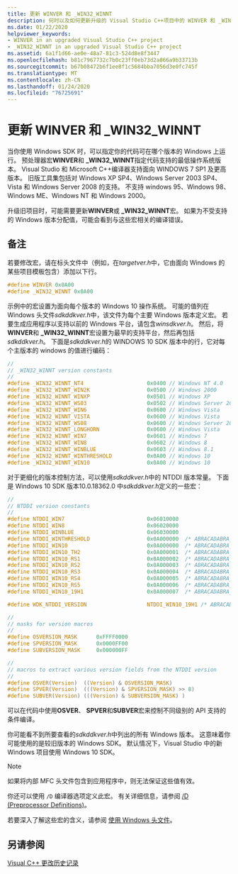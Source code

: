 ```yaml
---
title: 更新 WINVER 和 _WIN32_WINNT
description: 何时以及如何更新升级的 Visual Studio C++项目中的 WINVER 和 _WIN32_WINNT 宏。
ms.date: 01/22/2020
helpviewer_keywords:
- WINVER in an upgraded Visual Studio C++ project
- _WIN32_WINNT in an upgraded Visual Studio C++ project
ms.assetid: 6a1f1d66-ae0e-48a7-81c3-524d8e8f3447
ms.openlocfilehash: b81c7967732c7b0c23ff0eb73d2a866a9b33713b
ms.sourcegitcommit: b67b08472b6f1ee8f1c5684bba7056d3e0fc745f
ms.translationtype: MT
ms.contentlocale: zh-CN
ms.lasthandoff: 01/24/2020
ms.locfileid: "76725691"
---
```

# <a name="update-winver-and-_win32_winnt"></a>更新 WINVER 和 _WIN32_WINNT

当你使用 Windows SDK 时，可以指定你的代码可在哪个版本的 Windows 上运行。 预处理器宏**WINVER**和 **_WIN32_WINNT**指定代码支持的最低操作系统版本。 Visual Studio 和 Microsoft C++编译器支持面向 WINDOWS 7 SP1 及更高版本。 旧版工具集包括对 Windows XP SP4、Windows Server 2003 SP4、Vista 和 Windows Server 2008 的支持。 不支持 windows 95、Windows 98、Windows ME、Windows NT 和 Windows 2000。

升级旧项目时，可能需要更新**WINVER**或 **_WIN32_WINNT**宏。 如果为不受支持的 Windows 版本分配值，可能会看到与这些宏相关的编译错误。

## <a name="remarks"></a>备注

若要修改宏，请在标头文件中（例如，在*targetver.h*中，它由面向 Windows 的某些项目模板包含）添加以下行。

```C
#define WINVER 0x0A00
#define _WIN32_WINNT 0x0A00
```

示例中的宏设置为面向每个版本的 Windows 10 操作系统。 可能的值列在 Windows 头文件*sdkddkver.h*中，该文件为每个主要 Windows 版本定义宏。 若要生成应用程序以支持以前的 Windows 平台，请包含*winsdkver.h*。 然后，将**WINVER**和 **_WIN32_WINNT**宏设置为最早的支持平台，然后再包括*sdkddkver.h*。 下面是*sdkddkver.h*的 WINDOWS 10 SDK 版本中的行，它对每个主版本的 windows 的值进行编码：

```C
//
// _WIN32_WINNT version constants
//
#define _WIN32_WINNT_NT4                    0x0400 // Windows NT 4.0
#define _WIN32_WINNT_WIN2K                  0x0500 // Windows 2000
#define _WIN32_WINNT_WINXP                  0x0501 // Windows XP
#define _WIN32_WINNT_WS03                   0x0502 // Windows Server 2003
#define _WIN32_WINNT_WIN6                   0x0600 // Windows Vista
#define _WIN32_WINNT_VISTA                  0x0600 // Windows Vista
#define _WIN32_WINNT_WS08                   0x0600 // Windows Server 2008
#define _WIN32_WINNT_LONGHORN               0x0600 // Windows Vista
#define _WIN32_WINNT_WIN7                   0x0601 // Windows 7
#define _WIN32_WINNT_WIN8                   0x0602 // Windows 8
#define _WIN32_WINNT_WINBLUE                0x0603 // Windows 8.1
#define _WIN32_WINNT_WINTHRESHOLD           0x0A00 // Windows 10
#define _WIN32_WINNT_WIN10                  0x0A00 // Windows 10
```

对于更细化的版本控制方法，可以使用*sdkddkver.h*中的 NTDDI 版本常量。 下面是 Windows 10 SDK 版本10.0.18362.0 中*sdkddkver.h*定义的一些宏：

```C
//
// NTDDI version constants
//
#define NTDDI_WIN7                          0x06010000
#define NTDDI_WIN8                          0x06020000
#define NTDDI_WINBLUE                       0x06030000
#define NTDDI_WINTHRESHOLD                  0x0A000000  /* ABRACADABRA_THRESHOLD */
#define NTDDI_WIN10                         0x0A000000  /* ABRACADABRA_THRESHOLD */
#define NTDDI_WIN10_TH2                     0x0A000001  /* ABRACADABRA_WIN10_TH2 */
#define NTDDI_WIN10_RS1                     0x0A000002  /* ABRACADABRA_WIN10_RS1 */
#define NTDDI_WIN10_RS2                     0x0A000003  /* ABRACADABRA_WIN10_RS2 */
#define NTDDI_WIN10_RS3                     0x0A000004  /* ABRACADABRA_WIN10_RS3 */
#define NTDDI_WIN10_RS4                     0x0A000005  /* ABRACADABRA_WIN10_RS4 */
#define NTDDI_WIN10_RS5                     0x0A000006  /* ABRACADABRA_WIN10_RS5 */
#define NTDDI_WIN10_19H1                    0x0A000007  /* ABRACADABRA_WIN10_19H1*/

#define WDK_NTDDI_VERSION                   NTDDI_WIN10_19H1 /* ABRACADABRA_WIN10_19H1 */

//
// masks for version macros
//
#define OSVERSION_MASK      0xFFFF0000
#define SPVERSION_MASK      0x0000FF00
#define SUBVERSION_MASK     0x000000FF

//
// macros to extract various version fields from the NTDDI version
//
#define OSVER(Version)  ((Version) & OSVERSION_MASK)
#define SPVER(Version)  (((Version) & SPVERSION_MASK) >> 8)
#define SUBVER(Version) (((Version) & SUBVERSION_MASK) )
```

可以在代码中使用**OSVER**、 **SPVER**和**SUBVER**宏来控制不同级别的 API 支持的条件编译。

你可能看不到所要查看的*sdkddkver.h*中列出的所有 Windows 版本。 这意味着你可能使用的是较旧版本的 Windows SDK。 默认情况下，Visual Studio 中的新 Windows 项目使用 Windows 10 SDK。

> [!NOTE]
> 如果将内部 MFC 头文件包含到应用程序中，则无法保证这些值有效。

你还可以使用 `/D` 编译器选项定义此宏。 有关详细信息，请参阅 [/D (Preprocessor Definitions)](../build/reference/d-preprocessor-definitions.md)。

若要深入了解这些宏的含义，请参阅 [使用 Windows 头文件](/windows/win32/WinProg/using-the-windows-headers)。

## <a name="see-also"></a>另请参阅

[Visual C++ 更改历史记录](../porting/visual-cpp-change-history-2003-2015.md)

